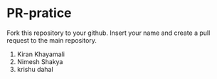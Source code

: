 # PR-pratice
Fork this repository to your github. Insert your name and create a pull request to the main repository.
1. Kiran Khayamali
2. Nimesh Shakya
3. krishu dahal
